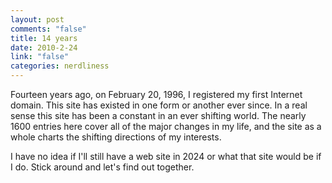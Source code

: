```yaml
--- 
layout: post
comments: "false"
title: 14 years
date: 2010-2-24
link: "false"
categories: nerdliness
---
```

Fourteen years ago, on February 20, 1996, I registered my first Internet domain. This site has existed in one form or another ever since. In a real sense this site has been a constant in an ever shifting world. The nearly 1600 entries here cover all of the major changes in my life, and the site as a whole charts the shifting directions of my interests.

I have no idea if I'll still have a web site in 2024 or what that site would be if I do. Stick around and let's find out together.

